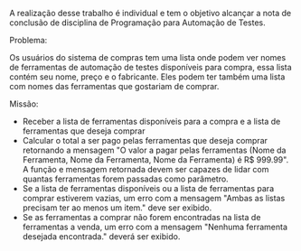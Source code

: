 A realização desse trabalho é individual e tem o objetivo alcançar a nota de conclusão de disciplina de Programação para Automação de Testes.

Problema:

Os usuários do sistema de compras tem uma lista onde podem ver nomes de ferramentas de automação de testes disponíveis para compra, essa lista contém seu nome, preço e o fabricante. Eles podem ter também uma lista com nomes das ferramentas que gostariam de comprar. 

Missão:

- Receber a lista de ferramentas disponíveis para a compra e a lista de ferramentas que deseja comprar
- Calcular o total a ser pago pelas ferramentas que deseja comprar retornando a mensagem "O valor a pagar pelas ferramentas (Nome da Ferramenta, Nome da Ferramenta, Nome da Ferramenta) é R$ 999.99". A função e mensagem retornada devem ser capazes de lidar com quantas ferramentas forem passadas como parâmetro.
- Se a lista de ferramentas disponíveis ou a lista de ferramentas para comprar estiverem vazias, um erro com a mensagem "Ambas as listas precisam ter ao menos um item." deve ser exibido.
- Se as ferramentas a comprar não forem encontradas na lista de ferramentas a venda, um erro com a mensagem "Nenhuma ferramenta desejada encontrada." deverá ser exibido.
